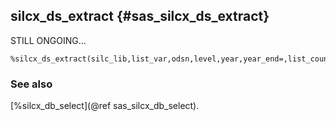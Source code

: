 ## silcx_ds_extract {#sas_silcx_ds_extract}
STILL ONGOING...

	%silcx_ds_extract(silc_lib,list_var,odsn,level,year,year_end=,list_country=,olib=work);

### See also
[%silcx_db_select](@ref sas_silcx_db_select).
